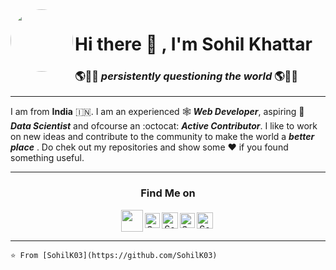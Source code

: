 <img align=left style='border-radius:100%' height=100 src='https://user-images.githubusercontent.com/56331870/87241969-0e022d80-c446-11ea-9e76-0c5f417259d4.png'>

# Hi there 👋 , I'm **Sohil Khattar**

### 🌎🙋‍♂️ _persistently questioning the world_ 🌎🙋‍♂️

---



<div>
 

I am from **India** :india:. I am an experienced 🕸 ***Web Developer***, aspiring 🔬 ***Data Scientist*** and ofcourse an :octocat: ***Active Contributor***.
I like to work on new ideas and contribute to the community to make the world a ***better place*** .
Do chek out my repositories and show some ♥ if you found something useful.

</div>

---
<center> 

<div align="center"> 

### Find Me on 

</center>
<div align='center' style='display:flex;align-items:center;justify-content:center'>
  <a href='https://sohilkhattar.herokuapp.com/'><img align=left width="35px"  src='https://user-images.githubusercontent.com/56331870/87245069-f33cb280-c45f-11ea-8127-e3a1e5b2b314.png'></a>
<a href="https://www.linkedin.com/in/sohil-khattar-444663113/">
    <img align="left" alt="Sohil Khattar | Linkedin" width="24px" src="https://user-images.githubusercontent.com/56331870/87244912-8bd23300-c45e-11ea-872b-4cf61181b832.png" />
  </a>
  <a href="https://twitter.com/KhattarSohil">
    <img align="left" alt="Sohil Khattar | Twitter" width="26px" src="https://user-images.githubusercontent.com/56331870/87244929-a9070180-c45e-11ea-9946-c238b39a36f5.png" />
  </a>
  <a href="https://www.instagram.com/sohilkhattar/">
    <img align="left" alt="Sohil Khattar | Instagram" width="24px" src="https://user-images.githubusercontent.com/56331870/87244896-6513fc80-c45e-11ea-9563-9a47d7fc5bc5.png" />
  </a>
  <a href="mailto:sohilkhattar123@gmail.com">
    <img align="left" alt="Sohil Khattar | Gmail" width="26px" src="https://user-images.githubusercontent.com/56331870/87244939-c4720c80-c45e-11ea-9ec3-f64c22290562.png" />
  </a>
</div>

---
```⭐️ From [SohilK03](https://github.com/SohilK03)```